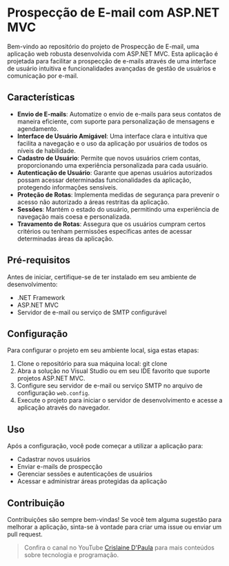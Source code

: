 # Prospecção de E-mail com ASP.NET MVC

Bem-vindo ao repositório do projeto de Prospecção de E-mail, uma aplicação web robusta desenvolvida com ASP.NET MVC. Esta aplicação é projetada para facilitar a prospecção de e-mails através de uma interface de usuário intuitiva e funcionalidades avançadas de gestão de usuários e comunicação por e-mail.

## Características

- **Envio de E-mails**: Automatize o envio de e-mails para seus contatos de maneira eficiente, com suporte para personalização de mensagens e agendamento.
- **Interface de Usuário Amigável**: Uma interface clara e intuitiva que facilita a navegação e o uso da aplicação por usuários de todos os níveis de habilidade.
- **Cadastro de Usuário**: Permite que novos usuários criem contas, proporcionando uma experiência personalizada para cada usuário.
- **Autenticação de Usuário**: Garante que apenas usuários autorizados possam acessar determinadas funcionalidades da aplicação, protegendo informações sensíveis.
- **Proteção de Rotas**: Implementa medidas de segurança para prevenir o acesso não autorizado a áreas restritas da aplicação.
- **Sessões**: Mantém o estado do usuário, permitindo uma experiência de navegação mais coesa e personalizada.
- **Travamento de Rotas**: Assegura que os usuários cumpram certos critérios ou tenham permissões específicas antes de acessar determinadas áreas da aplicação.

## Pré-requisitos

Antes de iniciar, certifique-se de ter instalado em seu ambiente de desenvolvimento:

- .NET Framework
- ASP.NET MVC
- Servidor de e-mail ou serviço de SMTP configurável

## Configuração

Para configurar o projeto em seu ambiente local, siga estas etapas:

1. Clone o repositório para sua máquina local:
  git clone <url-do-repositorio>
2. Abra a solução no Visual Studio ou em seu IDE favorito que suporte projetos ASP.NET MVC.
3. Configure seu servidor de e-mail ou serviço SMTP no arquivo de configuração `web.config`.
4. Execute o projeto para iniciar o servidor de desenvolvimento e acesse a aplicação através do navegador.

## Uso

Após a configuração, você pode começar a utilizar a aplicação para:

- Cadastrar novos usuários
- Enviar e-mails de prospecção
- Gerenciar sessões e autenticações de usuários
- Acessar e administrar áreas protegidas da aplicação

## Contribuição

Contribuições são sempre bem-vindas! Se você tem alguma sugestão para melhorar a aplicação, sinta-se à vontade para criar uma issue ou enviar um pull request.

> Confira o canal no YouTube [Crislaine D'Paula](https://www.youtube.com/@CrisTech20) para mais conteúdos sobre tecnologia e programação.

